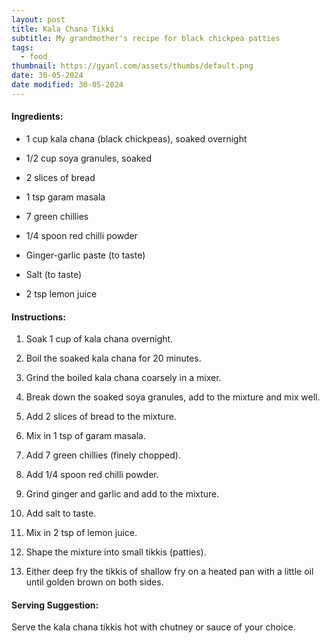 ```yaml
---
layout: post
title: Kala Chana Tikki
subtitle: My grandmother's recipe for black chickpea patties
tags:
  - food
thumbnail: https://gyanl.com/assets/thumbs/default.png
date: 30-05-2024
date modified: 30-05-2024
---
```

#### Ingredients:

- 1 cup kala chana (black chickpeas), soaked overnight

- 1/2 cup soya granules, soaked

- 2 slices of bread

- 1 tsp garam masala

- 7 green chillies

- 1/4 spoon red chilli powder

- Ginger-garlic paste (to taste)

- Salt (to taste)

- 2 tsp lemon juice

#### Instructions:

1. Soak 1 cup of kala chana overnight.

2. Boil the soaked kala chana for 20 minutes.

3. Grind the boiled kala chana coarsely in a mixer.

4. Break down the soaked soya granules, add to the mixture and mix well.

5. Add 2 slices of bread to the mixture.

6. Mix in 1 tsp of garam masala.

7. Add 7 green chillies (finely chopped).

8. Add 1/4 spoon red chilli powder.

9. Grind ginger and garlic and add to the mixture.

10. Add salt to taste.

11. Mix in 2 tsp of lemon juice.

12. Shape the mixture into small tikkis (patties).

13. Either deep fry the tikkis of shallow fry on a heated pan with a little oil until golden brown on both sides.

#### Serving Suggestion:

Serve the kala chana tikkis hot with chutney or sauce of your choice.
